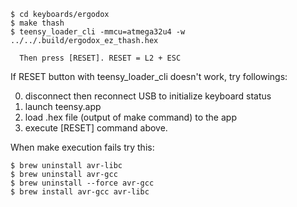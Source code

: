 ```
$ cd keyboards/ergodox
$ make thash
$ teensy_loader_cli -mmcu=atmega32u4 -w ../../.build/ergodox_ez_thash.hex

  Then press [RESET]. RESET = L2 + ESC
```

If RESET button with teensy_loader_cli doesn't work, try followings:

0. disconnect then reconnect USB to initialize keyboard status
1. launch teensy.app
2. load .hex file (output of make command) to the app
3. execute [RESET] command above.


When make execution fails try this:

```
$ brew uninstall avr-libc
$ brew uninstall avr-gcc
$ brew uninstall --force avr-gcc
$ brew install avr-gcc avr-libc
```

